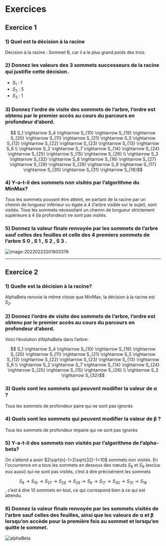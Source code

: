 # Exercices 

## Exercice 1

### 1)  Quel est la décision à la racine

Décision à la racine : Sommet B, car il a le plus grand poids des trois.

### 2) Donnez les valeurs des 3 sommets successeurs de la racine qui justiﬁe cette décision.

- $S_1$ : 1
- $S_2$ : 5
- $S_3$ : 1

### 3) Donnez l’ordre de visite des sommets de l’arbre, l’ordre est obtenu par le premier accès au cours du parcours en profondeur d’abord.

$$ S_1 \rightarrow S_4 \rightarrow S_{10} \rightarrow S_{19} \rightarrow S_{20} \rightarrow S_{11} \rightarrow S_{21} \rightarrow S_5 \rightarrow S_{12} \rightarrow S_{22} \rightarrow S_{23} \rightarrow S_{13} \rightarrow S_6 \\ \rightarrow S_2 \rightarrow S_7 \rightarrow S_{14} \rightarrow S_{24} \rightarrow S_{25} \rightarrow S_{15} \rightarrow S_{26} \\ \rightarrow S_3 \rightarrow S_{32} \rightarrow S_8 \rightarrow S_{16} \rightarrow S_{27} \rightarrow S_{28} \rightarrow S_{29} \rightarrow S_9 \rightarrow S_{17} \rightarrow S_{30} \rightarrow S_{31} \rightarrow S_{18}$$

### 4)  Y-a-t-il des sommets non visités par l’algorithme du MinMax?

Tous les sommets pouvant être atteint, en partant de la racine par un chemin de longueur inférieur ou égale à 4 (l’arbre visible sur le sujet), sont visités. Tous les sommets nécessitant un chemin de longueur strictement supérieure à 4 (la profondeur) ne sont pas visités.

### 5) Donnez la valeur ﬁnale renvoyée par les sommets de l’arbre sauf celles des feuilles et celle des 4 premiers sommets de l’arbre S 0 , S 1 , S 2 , S 3 .
![image-20220223201803376](C:\Users\geeka\AppData\Roaming\Typora\typora-user-images\image-20220223201803376.png)

---

## Exercice 2

### 1) Quelle est la décision à la racine?

AlphaBeta renvoie la même chose que MinMax, la décision à la racine est $S_2$.

### 2) Donnez l’ordre de visite des sommets de l’arbre, l’ordre est obtenu par le premier accès au cours du parcours en profondeur d’abord.

Voici l’évolution d’AlphaBeta dans l’arbre:

$$ S_1 \rightarrow S_4 \rightarrow S_{10} \rightarrow S_{19} \rightarrow S_{20} \rightarrow S_{11} \rightarrow S_{21} \rightarrow S_5 \rightarrow S_{12} \rightarrow S_{22} \rightarrow S_{23} \rightarrow S_{13} \rightarrow S_6 \\ \rightarrow S_2 \rightarrow S_7 \rightarrow S_{14} \rightarrow S_{24} \rightarrow S_{25} \rightarrow S_{15} \rightarrow S_{26} \\ \rightarrow S_3 \rightarrow S_{32}$$

### 3) **Quels sont les sommets qui peuvent modiﬁer la valeur de α ?**

Tous les sommets de profondeur paire qui ne sont pas ignorés

### 4) **Quels sont les sommets qui peuvent modiﬁer la valeur de β ?**

Tous les sommets de profondeur impaire qui ne sont pas ignorés

### 5) **Y-a-t-il des sommets non visités par l’algorithme de l’alpha-beta?**

On s’attend a avoir $2\sqrt{n}-1=2\sqrt{32}-1=10$ sommets non visités. En l'occurrence on a tous les sommets en dessous des nœuds $S_8$  et $S_9$ (exclus eux aussi) qui ne sont pas visités, c’est à dire précisément les sommets 

$$S_8 \rightarrow S_{16} \rightarrow S_{27} \rightarrow S_{28} \rightarrow S_{29} \rightarrow S_9 \rightarrow S_{17} \rightarrow S_{30} \rightarrow S_{31} \rightarrow S_{18}$$, c’est à dire 10 sommets en tout, ce qui correspond bien à ce qui est attendu.

### 6)  Donnez la valeur ﬁnale renvoyée par les sommets visités de l’arbre sauf celles des feuilles, ainsi que les valeurs de α et β lorsqu’on accède pour la première fois au sommet et lorsqu’on  quitte le sommet.

![alphaBeta](C:\Users\geeka\Downloads\alphaBeta.jpg)
